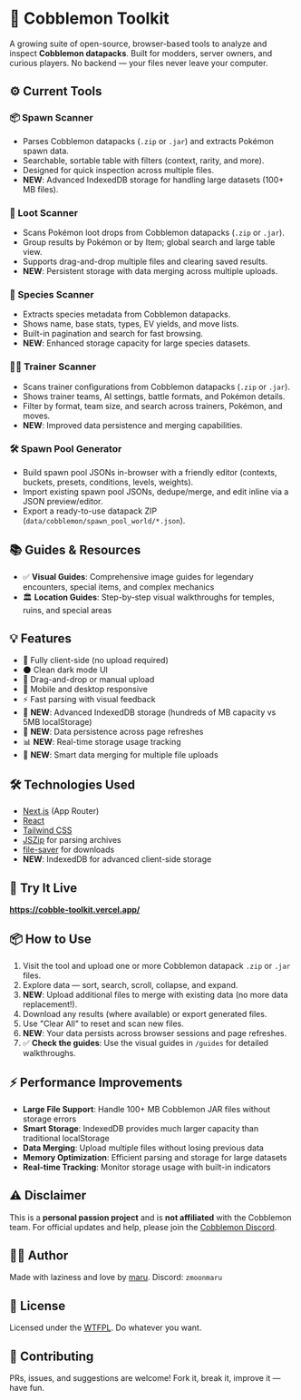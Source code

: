 # 🧰 Cobblemon Toolkit

A growing suite of open-source, browser-based tools to analyze and inspect **Cobblemon datapacks**. Built for modders, server owners, and curious players. No backend — your files never leave your computer.

## ⚙️ Current Tools

### 📦 Spawn Scanner

- Parses Cobblemon datapacks (`.zip` or `.jar`) and extracts Pokémon spawn data.
- Searchable, sortable table with filters (context, rarity, and more).
- Designed for quick inspection across multiple files.
- **NEW**: Advanced IndexedDB storage for handling large datasets (100+ MB files).

### 🎁 Loot Scanner

- Scans Pokémon loot drops from Cobblemon datapacks (`.zip` or `.jar`).
- Group results by Pokémon or by Item; global search and large table view.
- Supports drag-and-drop multiple files and clearing saved results.
- **NEW**: Persistent storage with data merging across multiple uploads.

### 🧬 Species Scanner

- Extracts species metadata from Cobblemon datapacks.
- Shows name, base stats, types, EV yields, and move lists.
- Built-in pagination and search for fast browsing.
- **NEW**: Enhanced storage capacity for large species datasets.

### 🧍‍♂️ Trainer Scanner

- Scans trainer configurations from Cobblemon datapacks (`.zip` or `.jar`).
- Shows trainer teams, AI settings, battle formats, and Pokémon details.
- Filter by format, team size, and search across trainers, Pokémon, and moves.
- **NEW**: Improved data persistence and merging capabilities.

### 🛠️ Spawn Pool Generator

- Build spawn pool JSONs in-browser with a friendly editor (contexts, buckets, presets, conditions, levels, weights).
- Import existing spawn pool JSONs, dedupe/merge, and edit inline via a JSON preview/editor.
- Export a ready-to-use datapack ZIP (`data/cobblemon/spawn_pool_world/*.json`).

## 📚 Guides & Resources

- ✅ **Visual Guides**: Comprehensive image guides for legendary encounters, special items, and complex mechanics
- 🏛️ **Location Guides**: Step-by-step visual walkthroughs for temples, ruins, and special areas

## 💡 Features

- 🌙 Fully client-side (no upload required)
- 🌑 Clean dark mode UI
- 📁 Drag-and-drop or manual upload
- 📱 Mobile and desktop responsive
- ⚡ Fast parsing with visual feedback
- 🔄 **NEW**: Advanced IndexedDB storage (hundreds of MB capacity vs 5MB localStorage)
- 🔄 **NEW**: Data persistence across page refreshes
- 📊 **NEW**: Real-time storage usage tracking
- 🔄 **NEW**: Smart data merging for multiple file uploads

## 🛠️ Technologies Used

- [Next.js](https://nextjs.org/) (App Router)
- [React](https://reactjs.org/)
- [Tailwind CSS](https://tailwindcss.com/)
- [JSZip](https://stuk.github.io/jszip/) for parsing archives
- [file-saver](https://www.npmjs.com/package/file-saver) for downloads
- **NEW**: IndexedDB for advanced client-side storage

## 🚀 Try It Live

**https://cobble-toolkit.vercel.app/**

## 📦 How to Use

1. Visit the tool and upload one or more Cobblemon datapack `.zip` or `.jar` files.
2. Explore data — sort, search, scroll, collapse, and expand.
3. **NEW**: Upload additional files to merge with existing data (no more data replacement!).
4. Download any results (where available) or export generated files.
5. Use "Clear All" to reset and scan new files.
6. **NEW**: Your data persists across browser sessions and page refreshes.
7. ✅ **Check the guides**: Use the visual guides in `/guides` for detailed walkthroughs.

## ⚡ Performance Improvements

- **Large File Support**: Handle 100+ MB Cobblemon JAR files without storage errors
- **Smart Storage**: IndexedDB provides much larger capacity than traditional localStorage
- **Data Merging**: Upload multiple files without losing previous data
- **Memory Optimization**: Efficient parsing and storage for large datasets
- **Real-time Tracking**: Monitor storage usage with built-in indicators

## ⚠️ Disclaimer

This is a **personal passion project** and is **not affiliated** with the Cobblemon team.
For official updates and help, please join the [Cobblemon Discord](https://discord.com/invite/cobblemon).

## 🧑‍💻 Author

Made with laziness and love by [maru](https://github.com/marumarumarudev).
Discord: `zmoonmaru`

## 🪪 License

Licensed under the [WTFPL](http://www.wtfpl.net/about/).
Do whatever you want.

## 🤝 Contributing

PRs, issues, and suggestions are welcome! Fork it, break it, improve it — have fun.
